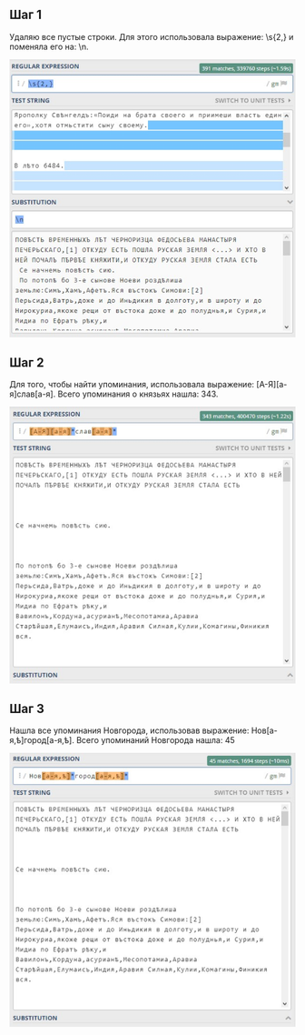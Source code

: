 ## Шаг 1

Удаляю все пустые строки. Для этого использовала выражение: \s{2,} и поменяла его на: \n. 

![Ане4ка](https://raw.githubusercontent.com/AnnaLipova/hw9/master/строки.jpg)

## Шаг 2

Для того, чтобы найти упоминания, использовала выражение: [А-Я][а-я]слав[а-я]. Всего упоминания о князьях нашла: 343. 

![Ане4ка](https://raw.githubusercontent.com/AnnaLipova/hw9/master/слав.jpg)

## Шаг 3

Нашла все упоминания Новгорода, использовав выражение: Нов[а-я,ѣ]город[а-я,ѣ]. Всего упоминаний Новгорода нашла: 45

![Ане4а](https://raw.githubusercontent.com/AnnaLipova/hw9/master/Новгород.jpg)
